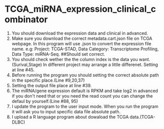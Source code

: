 # TCGA_miRNA_expression_clinical_combinator
1. You should download the expression data and clinical in advanced.
2. Make sure you download the correct metadata.cart.json file on TCGA webpage. In this program will use .json to convert the expression file name.
   e.g: Project: TCGA-STAD, Data Category: Transcriptome Profiling, Data Type: miRNA-Seq. ##Should set correct.
3. You should check wether the the column index is the data you want. (Surival,Stage) In different project may arrange a little differenet. Setting at line #45.
4. Before running the program you should setting the correct absolute path in the specific place.(Line #9,20,37)
5. Setting the output file place at line #39.  
6. The miRNA/gene expression default is RPKM and take log2 in advanced if you don't need that or you need the read count you can change the defaul by yourself.(Line #88, 95)
7. I update the program to the user input mode. When you run the program it will ask you to input specific data file absolute path. 
8. I upload a R language program about dowaload the TCGA data.(TCGA-DLBC) 
